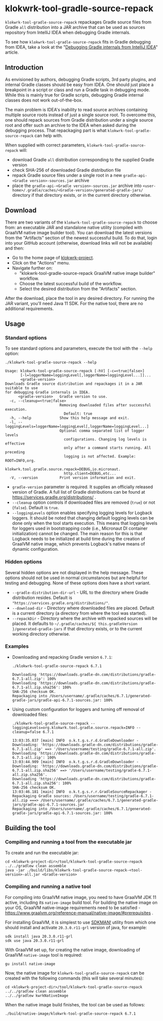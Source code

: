 # klokwrk-tool-gradle-source-repack

`klokwrk-tool-gradle-source-repack` repackages Gradle source files from Gradle `all` distribution into a JAR archive that can be used as sources repository from IntelliJ IDEA when debugging Gradle
internals.

To see how `klokwrk-tool-gradle-source-repack` fits in Gradle debugging from IDEA, take a look at the
"[Debugging Gradle internals from IntelliJ IDEA](../../support/documentation/article/debugging-gradle-from-idea/debugging-gradle-from-idea.md)" article.

## Introduction
As envisioned by authors, debugging Gradle scripts, 3rd party plugins, and internal Gradle classes should be easy from IDEA. One should just place a breakpoint in a script or class and run a Gradle
task in debugging mode. While this is mainly true for Gradle scripts, debugging Gradle internal classes does not work out-of-the-box.

The main problem is IDEA's inability to read source archives containing multiple source roots instead of just a single source root. To overcome this, one should repack sources from Gradle
distribution under a single source root and offer such an archive to the IDEA when asked during the debugging process. That repackaging part is what `klokwrk-tool-gradle-source-repack` can help with.

When supplied with correct parameters, `klokwrk-tool-gradle-source-repack` will:
- download Gradle `all` distribution corresponding to the supplied Gradle version
- check SHA-256 of downloaded Gradle distribution file
- repack Gradle source files under a single root in a new `gradle-api-<Gradle version>-sources.jar` archive
- place the `gradle-api-<Gradle version>-sources.jar` archive into `<user-home>/.gradle/caches/<Gradle-version>/generated-gradle-jars/` directory if that directory exists, or in the current directory
  otherwise.

## Download
There are two variants of the `klokwrk-tool-gradle-source-repack` to choose from: an executable JAR and standalone native utility (compiled with GraalVM native image builder tool).
You can download the latest versions from the "Artifacts" section of the newest successful build. To do that, login into your GitHub account (otherwise, download links will not be available) and
then:
- Go to the home page of [klokwrk-project](https://github.com/croz-ltd/klokwrk-project).
- Click on the "Actions" menu.
- Navigate further on:
  - "klokwrk-tool-gradle-source-repack GraalVM native image builder" workflow.
  - Choose the latest successful build of the workflow.
  - Select the desired distribution from the "Artifacts" section.

After the download, place the tool in any desired directory. For running the JAR variant, you'll need Java 11 SDK. For the native tool, there are no additional requirements.

## Usage
### Standard options
To see standard options and parameters, execute the tool with the `--help` option:

```
./klokwrk-tool-gradle-source-repack --help

Usage: klokwrk-tool-gradle-source-repack [-hV] [-c=<true|false>]
       [-l=loggerName=loggingLevel[,loggerName=loggingLevel...]]...
       <gradle-version>
Downloads Gradle source distribution and repackages it in a JAR suitable to use
for debugging Gradle internals in IDEA.
      <gradle-version>   Gradle version to use.
  -c, --cleanup=<true|false>
                         Removing downloaded files after successful execution.
                           Default: true
  -h, --help             Show this help message and exit.
  -l, --loggingLevels=loggerName=loggingLevel[,loggerName=loggingLevel...]
                         Optional comma separated list of logger levels
                           configurations. Changing log levels is effective
                           only after a command starts running. All preceding
                           logging is not affected. Example: ROOT=INFO,org.
                           klokwrk.tool.gradle.source.repack=DEBUG,io.micronaut.
                           http.client=DEBUG,etc...
  -V, --version          Print version information and exit.
```

- `gradle-version` parameter is required. It supplies an officially released version of Gradle. A full list of Gradle distributions can be found at https://services.gradle.org/distributions/ .
- `--cleanup` option controls if downloaded files are removed (`true`) or not (`false`). Default is `true`.
- `--loggingLevels` option enables specifying logging levels for Logback loggers. It should be noted that changing default logging levels can be done only when the tool starts execution. This means
  that logging levels for loggers used in bootstrapping code (i.e., Micronaut DI container initialization) cannot be changed. The main reason for this is that Logback needs to be initialized at build
  time during the creation of GraalVM native image, which prevents Logback's native means of dynamic configuration.

### Hidden options
Several hidden options are not displayed in the help message. These options should not be used in normal circumstances but are helpful for testing and debugging. None of these options does have a
short variant.

- `--gradle-distribution-dir-url` - URL to the directory where Gradle distribution resides. Default is `"https://services.gradle.org/distributions/"`.
- `--download-dir` - Directory where downloaded files are placed. Default is a current directory (a directory from where the tool was started).
- `--repackDir` - Directory where the archive with repacked sources will be placed. It defaults to `~/.gradle/caches/${ this.gradleVersion }/generated-gradle-jars` if that directory exists, or to
  the current working directory otherwise.

### Examples
- Downloading and repacking Gradle version `6.7.1`:
  ```
  ./klokwrk-tool-gradle-source-repack 6.7.1

  Downloading 'https://downloads.gradle-dn.com/distributions/gradle-6.7.1-all.zip': 100%
  Downloading 'https://downloads.gradle-dn.com/distributions/gradle-6.7.1-all.zip.sha256': 100%
  SHA-256 checksum OK.
  Repackaging into /Users/username/.gradle/caches/6.7.1/generated-gradle-jars/gradle-api-6.7.1-sources.jar: 100%
  ```

- Using custom configuration for loggers and turning off removal of downloaded files:
  ```
  ./klokwrk-tool-gradle-source-repack --loggingLevels=org.klokwrk.tool.gradle.source.repack=INFO --cleanup=false 6.7.1

  13:03:35.037 [main] INFO  o.k.t.g.s.r.d.GradleDownloader - Downloading: 'https://downloads.gradle-dn.com/distributions/gradle-6.7.1-all.zip' ==> '/Users/username/testing/gradle-6.7.1-all.zip'.
  Downloading 'https://downloads.gradle-dn.com/distributions/gradle-6.7.1-all.zip': 100%
  13:03:44.909 [main] INFO  o.k.t.g.s.r.d.GradleDownloader - Downloading: 'https://downloads.gradle-dn.com/distributions/gradle-6.7.1-all.zip.sha256' ==> '/Users/username/testing/gradle-6.7.1-all.zip.sha256'.
  Downloading 'https://downloads.gradle-dn.com/distributions/gradle-6.7.1-all.zip.sha256': 100%
  SHA-256 checksum OK.
  13:03:46.181 [main] INFO  o.k.t.g.s.r.r.GradleSourceRepackager - Repackaging Gradle sources: /Users/username/testing/gradle-6.7.1-all.zip ===> /Users/username/.gradle/caches/6.7.1/generated-gradle-jars/gradle-api-6.7.1-sources.jar
  Repackaging into /Users/username/.gradle/caches/6.7.1/generated-gradle-jars/gradle-api-6.7.1-sources.jar: 100%
  ```

## Building the tool
### Compiling and running a tool from the executable jar
To create and run the executable jar:

```
cd <klokwrk-project-dir>/tool/klokwrk-tool-gradle-source-repack
../../gradlew clean assemble
java -jar ./build/libs/klokwrk-tool-gradle-source-repack-<tool-version>-all.jar <Gradle-version>
```

### Compiling and running a native tool
For compiling into GraalVM native image, you need to have GraalVM JDK 11 active, including its `native-image` build tool. For building the native image on your OS, GraalVM native-image requirements
need to be satisfied - https://www.graalvm.org/reference-manual/native-image/#prerequisites .

For installing GraalVM, it is simplest to use [SDKMAN!](https://sdkman.io/) utility from which one should install and activate `20.3.0.r11-grl` version of java, for example:

```
sdk install java 20.3.0.r11-grl
sdk use java 20.3.0.r11-grl
```

With GraalVM set up, for creating the native image, downloading of GraalVM `native-image` tool is required:

```gu install native-image```

Now, the native image for `klokwrk-tool-gradle-source-repack` can be created with the following commands (this will take several minutes):

```
cd <klokwrk-project-dir>/tool/klokwrk-tool-gradle-source-repack
../../gradlew clean assemble
../../gradlew kwrkNativeImage
```

When the native image build finishes, the tool can be used as follows:

```./build/native-image/klokwrk-tool-gradle-source-repack 6.7.1```
